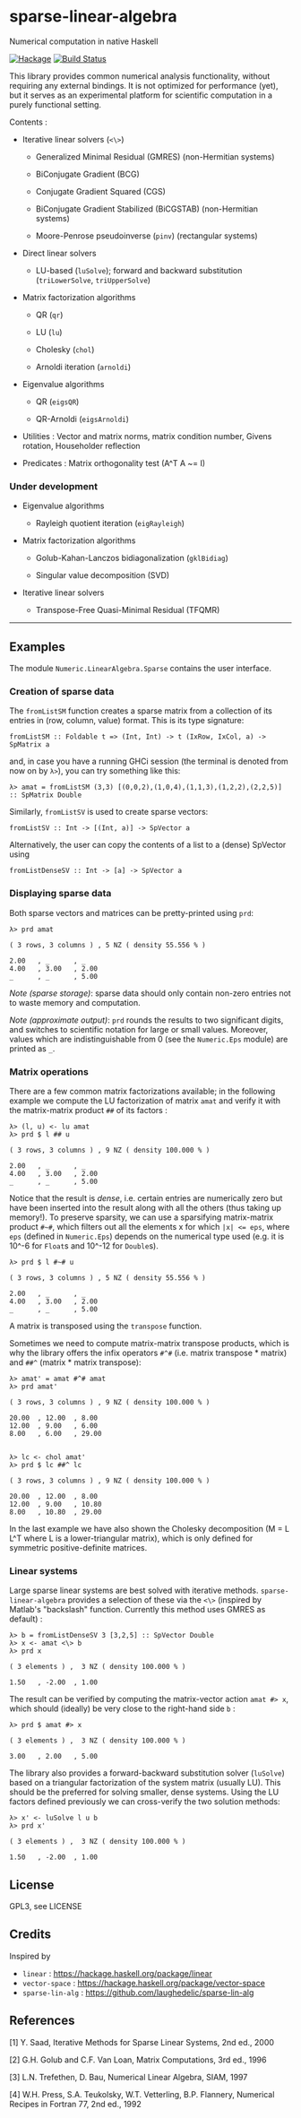 # sparse-linear-algebra

Numerical computation in native Haskell

[![Hackage](https://img.shields.io/hackage/v/sparse-linear-algebra.svg)](https://hackage.haskell.org/package/sparse-linear-algebra)  [![Build Status](https://travis-ci.org/ocramz/sparse-linear-algebra.png)](https://travis-ci.org/ocramz/sparse-linear-algebra)

This library provides common numerical analysis functionality, without requiring any external bindings. It is not optimized for performance (yet), but it serves as an experimental platform for scientific computation in a purely functional setting.

Contents :

* Iterative linear solvers (`<\>`)

    * Generalized Minimal Residual (GMRES) (non-Hermitian systems) 

    * BiConjugate Gradient (BCG)

    * Conjugate Gradient Squared (CGS)

    * BiConjugate Gradient Stabilized (BiCGSTAB) (non-Hermitian systems)

    * Moore-Penrose pseudoinverse (`pinv`) (rectangular systems)

* Direct linear solvers

    * LU-based (`luSolve`); forward and backward substitution (`triLowerSolve`, `triUpperSolve`)
    
* Matrix factorization algorithms

    * QR (`qr`)

    * LU (`lu`)

    * Cholesky (`chol`)

    * Arnoldi iteration (`arnoldi`)

* Eigenvalue algorithms

    * QR (`eigsQR`)

    * QR-Arnoldi (`eigsArnoldi`) 



* Utilities : Vector and matrix norms, matrix condition number, Givens rotation, Householder reflection

* Predicates : Matrix orthogonality test (A^T A ~= I)



### Under development

* Eigenvalue algorithms

    * Rayleigh quotient iteration (`eigRayleigh`)

* Matrix factorization algorithms

    * Golub-Kahan-Lanczos bidiagonalization (`gklBidiag`)
   
    * Singular value decomposition (SVD)

* Iterative linear solvers

    * Transpose-Free Quasi-Minimal Residual (TFQMR)

---------

## Examples

The module `Numeric.LinearAlgebra.Sparse` contains the user interface.

### Creation of sparse data

The `fromListSM` function creates a sparse matrix from a collection of its entries in (row, column, value) format. This is its type signature:

    fromListSM :: Foldable t => (Int, Int) -> t (IxRow, IxCol, a) -> SpMatrix a

and, in case you have a running GHCi session (the terminal is denoted from now on by `λ>`), you can try something like this:

    λ> amat = fromListSM (3,3) [(0,0,2),(1,0,4),(1,1,3),(1,2,2),(2,2,5)] :: SpMatrix Double

Similarly, `fromListSV` is used to create sparse vectors: 

    fromListSV :: Int -> [(Int, a)] -> SpVector a
    

Alternatively, the user can copy the contents of a list to a (dense) SpVector using

    fromListDenseSV :: Int -> [a] -> SpVector a



### Displaying sparse data

Both sparse vectors and matrices can be pretty-printed using `prd`:

    λ> prd amat

    ( 3 rows, 3 columns ) , 5 NZ ( density 55.556 % )

    2.00   , _      , _      
    4.00   , 3.00   , 2.00   
    _      , _      , 5.00       

*Note (sparse storage)*: sparse data should only contain non-zero entries not to waste memory and computation.

*Note (approximate output)*: `prd` rounds the results to two significant digits, and switches to scientific notation for large or small values. Moreover, values which are indistinguishable from 0 (see the `Numeric.Eps` module) are printed as `_`. 


### Matrix operations

There are a few common matrix factorizations available; in the following example we compute the LU factorization of matrix `amat` and verify it with the matrix-matrix product `##` of its factors :

    λ> (l, u) <- lu amat
    λ> prd $ l ## u
    
    ( 3 rows, 3 columns ) , 9 NZ ( density 100.000 % )

    2.00   , _      , _      
    4.00   , 3.00   , 2.00   
    _      , _      , 5.00       


Notice that the result is _dense_, i.e. certain entries are numerically zero but have been inserted into the result along with all the others (thus taking up memory!).
To preserve sparsity, we can use a sparsifying matrix-matrix product `#~#`, which filters out all the elements x for which `|x| <= eps`, where `eps` (defined in `Numeric.Eps`) depends on the numerical type used (e.g. it is 10^-6 for `Float`s and 10^-12 for `Double`s).

    λ> prd $ l #~# u
    
    ( 3 rows, 3 columns ) , 5 NZ ( density 55.556 % )

    2.00   , _      , _      
    4.00   , 3.00   , 2.00   
    _      , _      , 5.00 


A matrix is transposed using the `transpose` function.

Sometimes we need to compute matrix-matrix transpose products, which is why the library offers the infix operators `#^#` (i.e. matrix transpose * matrix) and `##^` (matrix * matrix transpose):

    λ> amat' = amat #^# amat
    λ> prd amat'
    
    ( 3 rows, 3 columns ) , 9 NZ ( density 100.000 % )

    20.00  , 12.00  , 8.00   
    12.00  , 9.00   , 6.00   
    8.00   , 6.00   , 29.00      

    
    λ> lc <- chol amat'
    λ> prd $ lc ##^ lc
    
    ( 3 rows, 3 columns ) , 9 NZ ( density 100.000 % )

    20.00  , 12.00  , 8.00   
    12.00  , 9.00   , 10.80  
    8.00   , 10.80  , 29.00      


In the last example we have also shown the Cholesky decomposition (M = L L^T where L is a lower-triangular matrix), which is only defined for symmetric positive-definite matrices.

### Linear systems

Large sparse linear systems are best solved with iterative methods. `sparse-linear-algebra` provides a selection of these via the `<\>` (inspired by Matlab's "backslash" function. Currently this method uses GMRES as default) :

    λ> b = fromListDenseSV 3 [3,2,5] :: SpVector Double
    λ> x <- amat <\> b
    λ> prd x

    ( 3 elements ) ,  3 NZ ( density 100.000 % )

    1.50   , -2.00  , 1.00      


The result can be verified by computing the matrix-vector action `amat #> x`, which should (ideally) be very close to the right-hand side `b` :

    λ> prd $ amat #> x

    ( 3 elements ) ,  3 NZ ( density 100.000 % )

    3.00   , 2.00   , 5.00       
    

The library also provides a forward-backward substitution solver (`luSolve`) based on a triangular factorization of the system matrix (usually LU). This should be the preferred for solving smaller, dense systems. Using the LU factors defined previously we can cross-verify the two solution methods:

    λ> x' <- luSolve l u b
    λ> prd x'

    ( 3 elements ) ,  3 NZ ( density 100.000 % )

    1.50   , -2.00  , 1.00     









## License

GPL3, see LICENSE

## Credits

Inspired by

* `linear` : https://hackage.haskell.org/package/linear
* `vector-space` : https://hackage.haskell.org/package/vector-space
* `sparse-lin-alg` : https://github.com/laughedelic/sparse-lin-alg

## References

[1] Y. Saad, Iterative Methods for Sparse Linear Systems, 2nd ed., 2000

[2] G.H. Golub and C.F. Van Loan, Matrix Computations, 3rd ed., 1996

[3] L.N. Trefethen, D. Bau, Numerical Linear Algebra, SIAM, 1997

[4] W.H. Press, S.A. Teukolsky, W.T. Vetterling, B.P. Flannery, Numerical Recipes in Fortran 77, 2nd ed., 1992 
